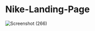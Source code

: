 # Nike-Landing-Page

![Screenshot (266)](https://github.com/user-attachments/assets/ce907b40-6d98-460e-8744-dbd1ee9355ff)
